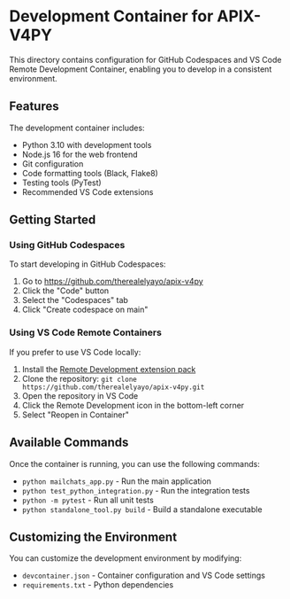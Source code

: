 # Development Container for APIX-V4PY

This directory contains configuration for GitHub Codespaces and VS Code Remote Development Container, enabling you to develop in a consistent environment.

## Features

The development container includes:

- Python 3.10 with development tools
- Node.js 16 for the web frontend
- Git configuration
- Code formatting tools (Black, Flake8)
- Testing tools (PyTest)
- Recommended VS Code extensions

## Getting Started

### Using GitHub Codespaces

To start developing in GitHub Codespaces:

1. Go to https://github.com/therealelyayo/apix-v4py
2. Click the "Code" button
3. Select the "Codespaces" tab
4. Click "Create codespace on main"

### Using VS Code Remote Containers

If you prefer to use VS Code locally:

1. Install the [Remote Development extension pack](https://marketplace.visualstudio.com/items?itemName=ms-vscode-remote.vscode-remote-extensionpack)
2. Clone the repository: `git clone https://github.com/therealelyayo/apix-v4py.git`
3. Open the repository in VS Code
4. Click the Remote Development icon in the bottom-left corner
5. Select "Reopen in Container"

## Available Commands

Once the container is running, you can use the following commands:

- `python mailchats_app.py` - Run the main application
- `python test_python_integration.py` - Run the integration tests
- `python -m pytest` - Run all unit tests
- `python standalone_tool.py build` - Build a standalone executable

## Customizing the Environment

You can customize the development environment by modifying:

- `devcontainer.json` - Container configuration and VS Code settings
- `requirements.txt` - Python dependencies